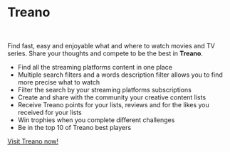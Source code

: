 <h1>Treano</h1>
<br>
<p>Find fast, easy and enjoyable what and where to watch movies and TV series. Share your thoughts and compete to be the best in <strong>Treano</strong>.<p>
<ul>
  <li>Find all the streaming platforms content in one place</li>
  <li>Multiple search filters and a words description filter allows you to find more precise what to watch</li>
  <li>Filter the search by your streaming platforms subscriptions</li>
  <li>Create and share with the community your creative content lists</li>
  <li>Receive Treano points for your lists, reviews and for the likes you received for your lists</li>
  <li>Win trophies when you complete different challenges</li>
  <li>Be in the top 10 of Treano best players</li>
</ul>

[Visit Treano now!](www.treano.co)
